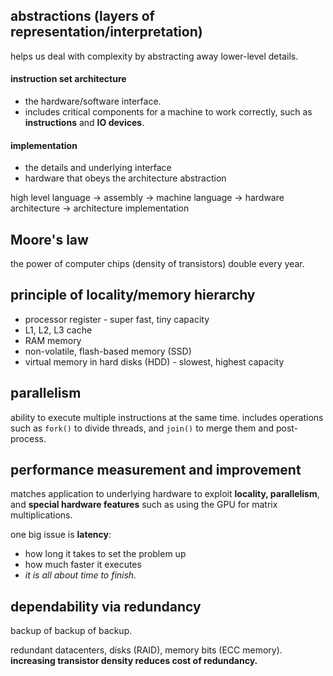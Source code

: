## abstractions (layers of representation/interpretation)
helps us deal with complexity by abstracting away lower-level details. 
#### instruction set architecture
- the hardware/software interface. 
- includes critical components for a machine to work correctly, such as **instructions** and **IO devices**.
#### implementation
- the details and underlying interface
- hardware that obeys the architecture abstraction

high level language -> assembly -> machine language -> hardware architecture -> architecture implementation
## Moore's law
the power of computer chips (density of transistors) double every year.
## principle of **locality**/memory hierarchy
- processor register - super fast, tiny capacity
- L1, L2, L3 cache
- RAM memory
- non-volatile, flash-based memory (SSD)
- virtual memory in hard disks (HDD) - slowest, highest capacity
## parallelism
ability to execute multiple instructions at the same time. includes operations such as `fork()` to divide threads, and `join()` to merge them and post-process.
## performance measurement and improvement
matches application to underlying hardware to exploit **locality, parallelism**, and **special hardware features** such as using the GPU for matrix multiplications.

one big issue is **latency**:
- how long it takes to set the problem up
- how much faster it executes
- *it is all about time to finish.*
## dependability via redundancy
backup of backup of backup.

redundant datacenters, disks (RAID), memory bits (ECC memory). **increasing transistor density reduces cost of redundancy.**